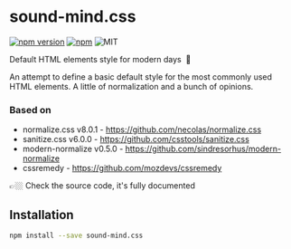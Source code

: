 # sound-mind.css

[![npm version](https://badge.fury.io/js/sound-mind.css.svg)](https://badge.fury.io/css/sound-mind.css) [![npm](https://img.shields.io/npm/dt/sound-mind.css.svg)](https://www.npmjs.org/package/sound-mind.css) ![MIT](https://img.shields.io/dub/l/vibe-d.svg)

Default HTML elements style for modern days  👀

An attempt to define a basic default style for the most commonly used HTML elements. A little of normalization and a bunch of opinions.

### Based on

- normalize.css v8.0.1 - https://github.com/necolas/normalize.css
- sanitize.css v6.0.0 - https://github.com/csstools/sanitize.css
- modern-normalize v0.5.0 - https://github.com/sindresorhus/modern-normalize
- cssremedy - https://github.com/mozdevs/cssremedy

👉🏼 Check the source code, it's fully documented

## Installation

```sh
npm install --save sound-mind.css
```
